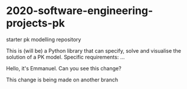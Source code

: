 # 2020-software-engineering-projects-pk
starter pk modelling repository

This is (will be) a Python library that can specify, solve and visualise the solution of a PK model.
Specific requirements: ...

Hello, it's Emmanuel. Can you see this change?

This change is being made on another branch
